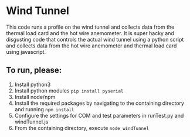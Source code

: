 # Wind Tunnel

This code runs a profile on the wind tunnel and collects data from the thermal load card and the hot wire anemometer.  It is super hacky and disgusting code that controls the actual wind tunnel using a python script and collects data from the hot wire anemometer and thermal load card using javascript.

## To run, please:
1. Install python3
2. Install python modules
	`pip install pyserial`
3. Install node/npm
4. Install the required packages by navigating to the containing directory and running `npm install`
5. Configure the settings for COM and test parameters in runTest.py and windTunnel.js
6. From the containing directory, execute `node windTunnel`